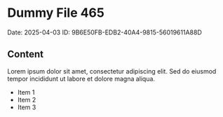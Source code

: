 # Dummy File 465

Date: 2025-04-03
ID: 9B6E50FB-EDB2-40A4-9815-56019611A88D

## Content

Lorem ipsum dolor sit amet, consectetur adipiscing elit.
Sed do eiusmod tempor incididunt ut labore et dolore magna aliqua.

* Item 1
* Item 2
* Item 3

